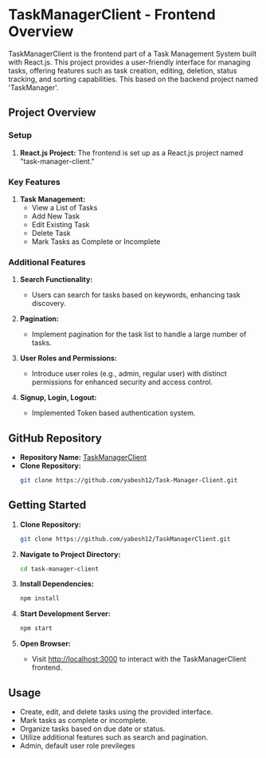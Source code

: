 # TaskManagerClient - Frontend Overview

TaskManagerClient is the frontend part of a Task Management System built with React.js. This project provides a user-friendly interface for managing tasks, offering features such as task creation, editing, deletion, status tracking, and sorting capabilities. This based on the backend project named 'TaskManager'.

## Project Overview

### Setup
1. **React.js Project:** The frontend is set up as a React.js project named "task-manager-client."

### Key Features

1. **Task Management:**
   - View a List of Tasks
   - Add New Task
   - Edit Existing Task
   - Delete Task
   - Mark Tasks as Complete or Incomplete


### Additional Features 

1. **Search Functionality:**
   - Users can search for tasks based on keywords, enhancing task discovery.

2. **Pagination:**
   - Implement pagination for the task list to handle a large number of tasks.

3. **User Roles and Permissions:**
   - Introduce user roles (e.g., admin, regular user) with distinct permissions for enhanced security and access control.
4. **Signup, Login, Logout:**
    - Implemented Token based authentication system.

## GitHub Repository

- **Repository Name:** [TaskManagerClient](https://github.com/yabesh12/Task-Manager-Client)
- **Clone Repository:**
   ```bash
   git clone https://github.com/yabesh12/Task-Manager-Client.git
   ```

## Getting Started

1. **Clone Repository:**
   ```bash
   git clone https://github.com/yabesh12/TaskManagerClient.git
   ```

2. **Navigate to Project Directory:**
   ```bash
   cd task-manager-client
   ```

3. **Install Dependencies:**
   ```bash
   npm install
   ```

4. **Start Development Server:**
   ```bash
   npm start
   ```

5. **Open Browser:**
   - Visit [http://localhost:3000](http://localhost:3000) to interact with the TaskManagerClient frontend.

## Usage

- Create, edit, and delete tasks using the provided interface.
- Mark tasks as complete or incomplete.
- Organize tasks based on due date or status.
- Utilize additional features such as search and pagination.
- Admin, default user role previleges
